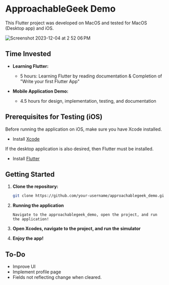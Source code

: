 # ApproachableGeek Demo

This Flutter project was developed on MacOS and tested for MacOS (Desktop app) and iOS.

![Screenshot 2023-12-04 at 2 52 06 PM](https://github.com/tietkenneth/ApproachableGeekDemo/assets/65835355/c99ea6eb-1964-4a68-ab04-4506afa0ab03)

## Time Invested

- **Learning Flutter:**
  - 5 hours: Learning Flutter by reading documentation & Completion of "Write your first Flutter App"

- **Mobile Application Demo:**
  - 4.5 hours for design, implementation, testing, and documentation
 
## Prerequisites for Testing (iOS)

Before running the application on iOS, make sure you have Xcode installed.

- Install [Xcode](https://developer.apple.com/xcode/)

If the desktop application is also desired, then Flutter must be installed.
- Install [Flutter](https://docs.flutter.dev/get-started/install)

## Getting Started

1. **Clone the repository:**
    ```bash
    git clone https://github.com/your-username/approachablegeek_demo.git
    ```
2. **Running the application**
   ```
   Navigate to the approachablegeek_demo, open the project, and run the application!
   ```
3. **Open Xcodes, navigate to the project, and run the simulator**

4. **Enjoy the app!**

## To-Do
- Improve UI
- Implement profile page
- Fields not reflecting change when cleared.
